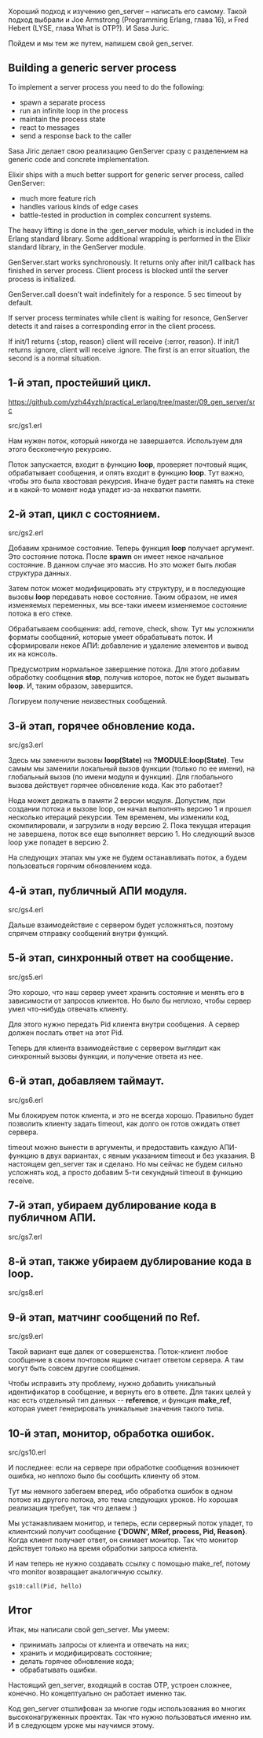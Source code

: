 Хороший подход к изучению gen_server – написать его самому. Такой подход выбрали и Joe Armstrong (Programming Erlang, глава 16), и Fred Hebert (LYSE, глава What is OTP?). И Sasa Juric.

Пойдем и мы тем же путем, напишем свой gen_server.

## Building a generic server process

To implement a server process you need to do the following:
- spawn a separate process
- run an infinite loop in the process
- maintain the process state
- react to messages
- send a response back to the caller

Sasa Jiric делает свою реализацию GenServer сразу с разделением на generic code and concrete implementation.

Elixir ships with a much better support for generic server process, called GenServer:
- much more feature rich
- handles various kinds of edge cases
- battle-tested in production in complex concurrent systems.

The heavy lifting is done in the :gen_server module, which is included in the Erlang standard library.
Some additional wrapping is performed in the Elixir standard library, in the GenServer module.

GenServer.start works synchronously. It returns only after init/1 callback has finished in server process.
Client process is blocked until the server process is initialized.

GenServer.call doesn't wait indefinitely for a responce. 5 sec timeout by default.

If server process terminates while client is waiting for resonce, GenServer detects it and raises a corresponding error in the client process. 

If init/1 returns {:stop, reason} client will receive {:error, reason}.
If init/1 returns :ignore, client will receive :ignore.
The first is an error situation, the second is a normal situation.


## 1-й этап, простейший цикл.

https://github.com/yzh44yzh/practical_erlang/tree/master/09_gen_server/src


src/gs1.erl

Нам нужен поток, который никогда не завершается. Используем для этого
бесконечную рекурсию.

Поток запускается, входит в функцию **loop**, проверяет почтовый ящик,
обрабатывает сообщения, и опять входит в функцию **loop**.  Тут важно,
чтобы это была хвостовая рекурсия. Иначе будет расти память на стеке и
в какой-то момент нода упадет из-за нехватки памяти.


## 2-й этап, цикл c состоянием.

src/gs2.erl

Добавим хранимое состояние. Теперь функция **loop** получает
аргумент. Это состояние потока. После **spawn** он имеет некое
начальное состояние. В данном случае это массив. Но это может быть
любая структура данных.

Затем поток может модифицировать эту структуру, и в последующие вызовы
**loop** передавать новое состояние. Таким образом, не имея
изменяемых переменных, мы все-таки имеем изменяемое состояние потока в
его стеке.

Обрабатываем сообщения: add, remove, check, show.  Тут мы усложнили
форматы сообщений, которые умеет обрабатывать поток.  И сформировали
некое АПИ: добавление и удаление элементов и вывод их на консоль.

Предусмотрим нормальное завершение потока. Для этого добавим обработку
сообщения **stop**, получив которое, поток не будет вызывать **loop**.
И, таким образом, завершится.

Логируем получение неизвестных сообщений.


## 3-й этап, горячее обновление кода.

src/gs3.erl

Здесь мы заменили вызовы **loop(State)** на **?MODULE:loop(State)**.
Тем самым мы заменили локальный вызов функции (только по ее имени),
на глобальный вызов (по имени модуля и функции). Для глобального
вызова действует горячее обновление кода. Как это работает?

Нода может держать в памяти 2 версии модуля. Допустим, при создании
потока и вызове loop, он начал выполнять версию 1 и прошел несколько
итераций рекурсии. Тем временем, мы изменили код, скомпилировали, и
загрузили в ноду версию 2. Пока текущая итерация не завершена, поток
все еще выполняет версию 1. Но следующий вызов loop уже попадет в
версию 2.

На следующих этапах мы уже не будем останавливать поток, а будем
пользоваться горячим обновлением кода.


## 4-й этап, публичный АПИ модуля.

src/gs4.erl

Дальше взаимодействие с сервером будет усложняться, поэтому спрячем
отправку сообщений внутри функций.


## 5-й этап, синхронный ответ на сообщение.

src/gs5.erl

Это хорошо, что наш сервер умеет хранить состояние и менять его в
зависимости от запросов клиентов. Но было бы неплохо, чтобы сервер
умел что-нибудь отвечать клиенту.

Для этого нужно передать Pid клиента внутри сообщения.  А сервер
должен послать ответ на этот Pid.

Теперь для клиента взаимодействие с сервером выглядит как синхронный
вызовы функции, и получение ответа из нее.


## 6-й этап, добавляем таймаут.

src/gs6.erl

Мы блокируем поток клиента, и это не всегда хорошо. Правильно будет позволить
клиенту задать timeout, как долго он готов ожидать ответ сервера.

timeout можно вынести в аргументы, и предоставить каждую АПИ-функцию в
двух вариантах, с явным указанием timeout и без указания. В настоящем
gen_server так и сделано.  Но мы сейчас не будем сильно усложнять код,
а просто добавим 5-ти секундный timeout в функцию receive.


## 7-й этап, убираем дублирование кода в публичном АПИ.

src/gs7.erl


## 8-й этап, также убираем дублирование кода в loop.

src/gs8.erl


## 9-й этап, матчинг сообщений по Ref.

src/gs9.erl

Такой вариант еще далек от совершенства. Поток-клиент любое сообщение
в своем почтовом ящике считает ответом сервера. А там могут быть совсем
другие сообщения.

Чтобы исправить эту проблему, нужно добавить уникальный идентификатор
в сообщение, и вернуть его в ответе. Для таких целей у нас есть
отдельный тип данных -- **reference**, и функция **make_ref**, которая
умеет генерировать уникальные значения такого типа.


## 10-й этап, монитор, обработка ошибок.

src/gs10.erl

И последнее: если на сервере при обработке сообщения возникнет ошибка,
но неплохо было бы сообщить клиенту об этом.

Тут мы немного забегаем вперед, ибо обработка ошибок в одном потоке из
другого потока, это тема следующих уроков. Но хорошая реализация
требует, так что делаем :)

Мы устанавливаем монитор, и теперь, если серверный поток упадет, то
клиентский получит сообщение **{'DOWN', MRef, process, Pid, Reason}**.
Когда клиент получает ответ, он снимает монитор. Так что
монитор действует только на время обработки запроса клиента.

И нам теперь не нужно создавать ссылку с помощью make_ref, потому что
monitor возвращает аналогичную ссылку.

```
gs10:call(Pid, hello)
```

## Итог

Итак, мы написали свой gen_server. Мы умеем:
- принимать запросы от клиента и отвечать на них;
- хранить и модифицировать состояние;
- делать горячее обновление кода;
- обрабатывать ошибки.

Настоящий gen\_server, входящий в состав OTP, устроен сложнее, конечно.
Но концептуально он работает именно так.

Код gen_server отшлифован за многие годы использования во многих
высоконагруженных проектах.  Так что нужно пользоваться именно им. И в
следующем уроке мы научимся этому.
